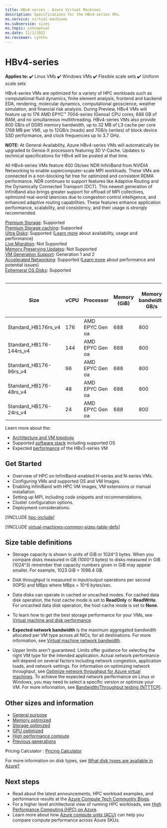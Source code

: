 ```yaml
---
title: HBv4-series - Azure Virtual Machines
description: Specifications for the HBv4-series VMs.
ms.service: virtual-machines
ms.subservice: sizes
ms.topic: conceptual
ms.date: 11/1/2022
ms.reviewer: cynthn
---
```


# HBv4-series

**Applies to:** :heavy_check_mark: Linux VMs :heavy_check_mark: Windows VMs :heavy_check_mark: Flexible scale sets :heavy_check_mark: Uniform scale sets

HBv4-series VMs are optimized for a variety of HPC workloads such as computational fluid dynamics, finite element analysis, frontend and backend EDA, rendering, molecular dynamics, computational geoscience, weather simulation, and financial risk analysis. During Preview, HBv4 VMs will feature up to 176 AMD EPYC™ 7004-series (Genoa) CPU cores, 688 GB of RAM, and no simultaneous multithreading. HBv4-series VMs also provide 800 GB/s of DDR5 memory bandwidth, up to 32 MB of L3 cache per core (768 MB per VM), up to 12GB/s (reads) and 7GB/s (writes) of block device SSD performance, and clock frequencies up to 3.7 GHz.

**NOTE:** At General Availability, Azure HBv4-series VMs will automatically be upgraded to Genoa-X processors featuring 3D V-Cache. Updates to technical specifications for HBv4 will be posted at that time.

All HBv4-series VMs feature 400 Gb/sec NDR InfiniBand from NVIDIA Networking to enable supercomputer-scale MPI workloads. These VMs are connected in a non-blocking fat tree for optimized and consistent RDMA performance. NDR continues to support features like Adaptive Routing and the Dynamically Connected Transport (DCT). This newest generation of InfiniBand also brings greater support for offload of MPI collectives, optimized real-world latencies due to congestion control intelligence, and enhanced adaptive routing capabilities. These features enhance application performance, scalability, and consistency, and their usage is strongly recommended. 

[Premium Storage](premium-storage-performance.md): Supported<br>
[Premium Storage caching](premium-storage-performance.md): Supported<br>
[Ultra Disks](disks-types.md#ultra-disks): Supported ([Learn more](https://techcommunity.microsoft.com/t5/azure-compute/ultra-disk-storage-for-hpc-and-gpu-vms/ba-p/2189312) about availability, usage and performance) <br>
[Live Migration](maintenance-and-updates.md): Not Supported<br>
[Memory Preserving Updates](maintenance-and-updates.md): Not Supported<br>
[VM Generation Support](generation-2.md): Generation 1 and 2<br>
[Accelerated Networking](../virtual-network/create-vm-accelerated-networking-cli.md): Supported ([Learn more](https://techcommunity.microsoft.com/t5/azure-compute/accelerated-networking-on-hb-hc-hbv2-and-ndv2/ba-p/2067965) about performance and potential issues) <br>
[Ephemeral OS Disks](ephemeral-os-disks.md): Supported<br>
<br>

|Size |vCPU |Processor |Memory (GiB) |Memory bandwidth GB/s |Base CPU frequency (GHz) |Single-core frequency (GHz, peak) |RDMA performance (Gb/s) |MPI support |Temp storage (GiB) |Max data disks |Max Ethernet vNICs |
|----|----|----|----|----|----|----|----|----|----|----|----|
|Standard_HB176rs_v4    |176 |AMD EPYC Gen oa |688 |800 |2.4 |3.7 |400 |All |2 * 1.8TB |32 |8 |
|Standard_HB176-144rs_v4|144 |AMD EPYC Gen oa |688 |800 |2.4 |3.7 |400 |All |2 * 1.8TB |32 |8 |
|Standard_HB176-96rs_v4 |96  |AMD EPYC Gen oa |688 |800 |2.4 |3.7 |400 |All |2 * 1.8TB |32 |8 |
|Standard_HB176-48rs_v4 |48  |AMD EPYC Gen oa |688 |800 |2.4 |3.7 |400 |All |2 * 1.8TB |32 |8 |
|Standard_HB176-24rs_v4 |24  |AMD EPYC Gen oa |688 |800 |2.4 |3.7 |400 |All |2 * 1.8TB |32 |8 |

Learn more about the:
- [Architecture and VM topology](./workloads/hpc/hbv3-series-overview.md)
- Supported [software stack](./workloads/hpc/hbv3-series-overview.md#software-specifications) including supported OS
- Expected [performance](./workloads/hpc/hbv3-performance.md) of the HBv3-series VM

## Get Started 

- Overview of HPC on InfiniBand-enabled H-series and N-series VMs. 
- Configuring VMs and supported OS and VM Images. 
- Enabling InfiniBand with HPC VM images, VM extensions or manual installation. 
- Setting up MPI, including code snippets and recommendations. 
- Cluster configuration options. 
- Deployment considerations. 

[!INCLUDE [hpc-include](./workloads/hpc/includes/hpc-include.md)]

[!INCLUDE [virtual-machines-common-sizes-table-defs](../../includes/virtual-machines-common-sizes-table-defs.md)]

## Size table definitions 

- Storage capacity is shown in units of GiB or 1024^3 bytes. When you compare disks measured in GB (1000^3 bytes) to disks measured in GiB (1024^3) remember that capacity numbers given in GiB may appear smaller. For example, 1023 GiB = 1098.4 GB. 

- Disk throughput is measured in input/output operations per second (IOPS) and MBps where MBps = 10^6 bytes/sec. 

- Data disks can operate in cached or uncached modes. For cached data disk operation, the host cache mode is set to **ReadOnly** or **ReadWrite**. For uncached data disk operation, the host cache mode is set to **None**. 

- To learn how to get the best storage performance for your VMs, see [Virtual machine and disk performance](disks-performance.md). 

- **Expected network bandwidth** is the maximum aggregated bandwidth allocated per VM type across all NICs, for all destinations. For more information, see [Virtual machine network bandwidth](virtual-machine-network-throughput.md). 

- Upper limits aren't guaranteed. Limits offer guidance for selecting the right VM type for the intended application. Actual network performance will depend on several factors including network congestion, application loads, and network settings. For information on optimizing network throughput, see [Optimize network throughput for Azure virtual machines](virtual-network-optimize-network-bandwidth.md). To achieve the expected network performance on Linux or Windows, you may need to select a specific version or optimize your VM. For more information, see [Bandwidth/Throughput testing (NTTTCP)](virtual-network-bandwidth-testing.md). 

## Other sizes and information

- [General purpose](sizes-general.md)
- [Memory optimized](sizes-memory.md)
- [Storage optimized](sizes-storage.md)
- [GPU optimized](sizes-gpu.md)
- [High performance compute](sizes-hpc.md)
- [Previous generations](sizes-previous-gen.md)

Pricing Calculator : [Pricing Calculator](https://azure.microsoft.com/pricing/calculator/)

For more information on disk types, see [What disk types are available in Azure?](disks-types.md)


## Next steps

- Read about the latest announcements, HPC workload examples, and performance results at the [Azure Compute Tech Community Blogs](https://techcommunity.microsoft.com/t5/azure-compute/bg-p/AzureCompute).
- For a higher level architectural view of running HPC workloads, see [High Performance Computing (HPC) on Azure](/azure/architecture/topics/high-performance-computing/).
- Learn more about how [Azure compute units (ACU)](acu.md) can help you compare compute performance across Azure SKUs.
